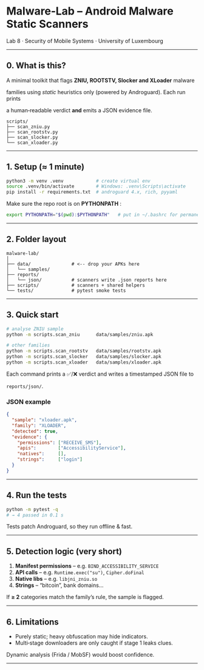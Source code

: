 # Malware‑Lab – Android Malware Static Scanners

Lab 8 · Security of Mobile Systems · University of Luxembourg

---

## 0. What is this?

A minimal toolkit that flags **ZNIU, ROOTSTV, Slocker and XLoader** malware

families using *static* heuristics only (powered by Androguard). Each run prints

a human‑readable verdict **and** emits a JSON evidence file.

```text
scripts/
├── scan_zniu.py
├── scan_rootstv.py
├── scan_slocker.py
└── scan_xloader.py
```

---

## 1. Setup (≈ 1 minute)

```bash
python3 -m venv .venv            # create virtual env
source .venv/bin/activate        # Windows: .venv\Scripts\activate
pip install -r requirements.txt  # androguard 4.x, rich, pyyaml
```

Make sure the repo root is on  **PYTHONPATH** :

```bash
export PYTHONPATH="$(pwd):$PYTHONPATH"   # put in ~/.bashrc for permanence
```

---

## 2. Folder layout

```text
malware-lab/
│
├── data/               # <‑‑ drop your APKs here
│   └── samples/
├── reports/
│   └── json/           # scanners write .json reports here
├── scripts/            # scanners + shared helpers
└── tests/              # pytest smoke tests
```

---

## 3. Quick start

```bash
# analyse ZNIU sample
python -m scripts.scan_zniu      data/samples/zniu.apk

# other families
python -m scripts.scan_rootstv   data/samples/rootstv.apk
python -m scripts.scan_slocker   data/samples/slocker.apk
python -m scripts.scan_xloader   data/samples/xloader.apk
```

Each command prints a ✅/❌ verdict and writes a timestamped JSON file to

`reports/json/`.

### JSON example

```json
{
  "sample": "xloader.apk",
  "family": "XLOADER",
  "detected": true,
  "evidence": {
    "permissions": ["RECEIVE_SMS"],
    "apis":        ["AccessibilityService"],
    "natives":     [],
    "strings":     ["login"]
  }
}
```

---

## 4. Run the tests

```bash
python -m pytest -q
# → 4 passed in 0.1 s
```

Tests patch Androguard, so they run offline & fast.

---

## 5. Detection logic (very short)

1. **Manifest permissions** – e.g. `BIND_ACCESSIBILITY_SERVICE`
2. **API calls** – e.g. `Runtime.exec("su")`, `Cipher.doFinal`
3. **Native libs** – e.g. `libjni_zniu.so`
4. **Strings** – “bitcoin”, bank domains…

If **≥ 2** categories match the family’s rule, the sample is flagged.

---

## 6. Limitations

* Purely static; heavy obfuscation may hide indicators.
* Multi‑stage downloaders are only caught if stage 1 leaks clues.

Dynamic analysis (Frida / MobSF) would boost confidence.

---
